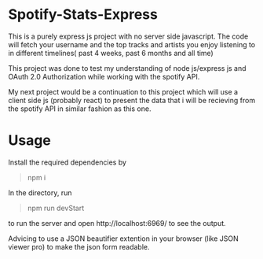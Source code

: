 # Spotify-Stats-Express

This is a purely express js project with no server side javascript. The code will fetch your username and the top tracks and artists you enjoy listening to in different timelines( past 4 weeks, past 6 months and all time)

This project was done to test my understanding of node js/express js and OAuth 2.0 Authorization while working with the spotify API.

My next project would be a continuation to this project which will use a client side js (probably react) to present the data that i will be recieving from the spotify API in similar fashion as this one.

# Usage

Install the required dependencies by 

> npm i 

In the directory, run

> npm run devStart

to run the server and open http://localhost:6969/ to see the output.

Advicing to use a JSON beautifier extention in your browser (like JSON viewer pro) to make the json form readable.
